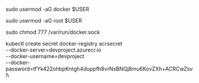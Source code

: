 sudo usermod -aG docker $USER

sudo usermod -aG root $USER

sudo chmod 777 /var/run/docker.sock


kubectl create secret docker-registry acrsecret \
  --docker-server=devproject.azurecr.io \
  --docker-username=devproject \
  --docker-password=tfYk422ohbpKntgh4duppfh8vrNsBNQj8mu6KovZXh+ACRCwZsvI\

